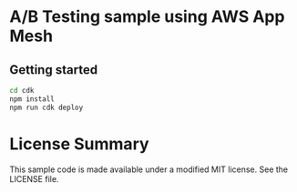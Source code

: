 # A/B Testing sample using AWS App Mesh

## Getting started

```sh
cd cdk
npm install
npm run cdk deploy
```

# License Summary
This sample code is made available under a modified MIT license. See the LICENSE file.
